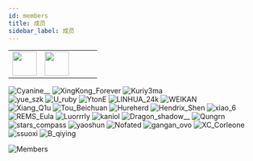 ```yaml
---
id: members
title: 成员
sidebar_label: 成员
---
```


||||||
|:-:|:-:|:-:|:-:|:-:|
|<img height='48' width='48' src='https://pic.rmb.bdstatic.com/bjh/27e913cfaa03be7480448a512280875c.png' />|<img height='48' width='48' src='https://pic.rmb.bdstatic.com/bjh/21acd33573825e824c0b077f14a7cabf.png'/>|
<div class="avatar">
  <a
    class="avatar__photo-link avatar__photo avatar__photo--lg">
    <img
      alt="Cyanine__"
      src="https://pic.rmb.bdstatic.com/bjh/5e86f48c9a4d4df9d2defab5d8d835b0.png" />
  </a>
  <a
    class="avatar__photo-link avatar__photo avatar__photo--lg">
    <img
      alt="XingKong_Forever"
      src="https://pic.rmb.bdstatic.com/bjh/f3e73c24ef833a08ac988e3685b1b22a.png" />
  </a>
  <a
    class="avatar__photo-link avatar__photo avatar__photo--lg">
    <img
      alt="Kuriy3ma"
      src="https://pic.rmb.bdstatic.com/bjh/788646302c5b648e8d8212e80d8934e4.png" />
  </a>
</div>
<div class="avatar">
  <a
    class="avatar__photo-link avatar__photo avatar__photo--lg">
    <img
      alt="yue_szk"
      src="https://pic.rmb.bdstatic.com/bjh/6651c8dcc9126075d2b49bd18a73b504.png" />
  </a>
  <a
    class="avatar__photo-link avatar__photo avatar__photo--lg">
    <img
      alt="U_ruby"
      src="https://pic.rmb.bdstatic.com/bjh/32a0166bfc1b630bb41444f6f6b3444a.png" />
  </a>
  <a
    class="avatar__photo-link avatar__photo avatar__photo--lg">
    <img
      alt="YtonE"
      src="https://pic.rmb.bdstatic.com/bjh/5466bd83ae1daa33f09ce9899d28a484.png" />
  </a>
  <a
    class="avatar__photo-link avatar__photo avatar__photo--lg">
    <img
      alt="LINHUA_24k"
      src="https://pic.rmb.bdstatic.com/bjh/c4072371e783cddde32beae4ead19a3b.png" />
  </a>
  <a
    class="avatar__photo-link avatar__photo avatar__photo--lg">
    <img
      alt="WEIKAN"
      src="https://pic.rmb.bdstatic.com/bjh/6dcfae2e35ead3f6b25cc4aa778785c0.png" />
  </a>
</div>
<div class="avatar">
  <a
    class="avatar__photo-link avatar__photo avatar__photo--lg">
    <img
      alt="Xiang_Q1u"
      src="https://pic.rmb.bdstatic.com/bjh/3891532f75d3a7486274b4a71ef60170.png" />
  </a>
  <a
    class="avatar__photo-link avatar__photo avatar__photo--lg">
    <img
      alt="Tou_Beichuan"
      src="https://pic.rmb.bdstatic.com/bjh/3904a66bbc7c6a4b62496e2823848e7b.png" />
  </a>
  <a
    class="avatar__photo-link avatar__photo avatar__photo--lg">
    <img
      alt="Hureherd"
      src="https://pic.rmb.bdstatic.com/bjh/2c13c70f99f491b652c43e7db466c3d7.png" />
  </a>
  <a
    class="avatar__photo-link avatar__photo avatar__photo--lg">
    <img
      alt="Hendrix_Shen"
      src="https://pic.rmb.bdstatic.com/bjh/284d6918a87ae258ff03e810401f6395.png" />
  </a>
  <a
    class="avatar__photo-link avatar__photo avatar__photo--lg">
    <img
      alt="xiao_6"
      src="https://pic.rmb.bdstatic.com/bjh/640b500ede691f66cc06dc74fe43b078.png" />
  </a>
</div>
<div class="avatar">
  <a
    class="avatar__photo-link avatar__photo avatar__photo--lg">
    <img
      alt="REMS_Eula"
      src="https://pic.rmb.bdstatic.com/bjh/cdaa671577e0b2df2f7da18c93830f4a.png" />
  </a>
  <a
    class="avatar__photo-link avatar__photo avatar__photo--lg">
    <img
      alt="Luorrrly"
      src="https://pic.rmb.bdstatic.com/bjh/40f5f03d0c8e26b2225674e302bd1c89.png" />
  </a>
  <a
    class="avatar__photo-link avatar__photo avatar__photo--lg">
    <img
      alt="kaniol"
      src="https://pic.rmb.bdstatic.com/bjh/9eb26862ba76611ba747c22e3d60ba17.png" />
  </a>
  <a
    class="avatar__photo-link avatar__photo avatar__photo--lg">
    <img
      alt="Dragon_shadow__"
      src="https://pic.rmb.bdstatic.com/bjh/f62c38ac264b87ff446651f8fc010569.png" />
  </a>
  <a
    class="avatar__photo-link avatar__photo avatar__photo--lg">
    <img
      alt="Qungrn"
      src="https://pic.rmb.bdstatic.com/bjh/45290d4072131452908e9cb6670f3410.png" />
  </a>
</div>
<div class="avatar">
  <a
    class="avatar__photo-link avatar__photo avatar__photo--lg">
    <img
      alt="stars_compass"
      src="-" />
  </a>
  <a
    class="avatar__photo-link avatar__photo avatar__photo--lg">
    <img
      alt="yaoshun"
      src="https://pic.rmb.bdstatic.com/bjh/6981c355cde3ee5f549179fd70048fe9.png" />
  </a>
  <a
    class="avatar__photo-link avatar__photo avatar__photo--lg">
    <img
      alt="Nofated"
      src="https://pic.rmb.bdstatic.com/bjh/9e7dddbdc80c1d95421af4f7df9c8e81.png" />
  </a>
  <a
    class="avatar__photo-link avatar__photo avatar__photo--lg">
    <img
      alt="gangan_ovo"
      src="https://pic.rmb.bdstatic.com/bjh/ee49f64ff9220981d1b5ef8da555a398.png" />
  </a>
  <a
    class="avatar__photo-link avatar__photo avatar__photo--lg">
    <img
      alt="XC_Corleone"
      src="https://pic.rmb.bdstatic.com/bjh/7e92a59b032f22ff685ce2d73f9bab8c.png" />
  </a>
</div>
<div class="avatar">
  <a
    class="avatar__photo-link avatar__photo avatar__photo--lg">
    <img
      alt="ssuoxi"
      src="https://pic.rmb.bdstatic.com/bjh/8b64e08c77885dde0bc896693ac2fcf6.png" />
  </a>
  <a
    class="avatar__photo-link avatar__photo avatar__photo--lg">
    <img
      alt="B_qiying"
      src="https://pic.rmb.bdstatic.com/bjh/cae4cce19c5c095588b20085919d5ca8.png" />
  </a>
</div>

![Members](https://pic.rmb.bdstatic.com/bjh/d7e6b6911b220ef5249c4c5bf7910c76.png)
